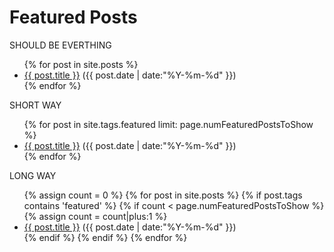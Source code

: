 # Featured Posts

SHOULD BE EVERTHING
<ul class="posts">
{% for post in site.posts %}
  <div class="post_info">
    <li>
         <a href="{{ post.url }}">{{ post.title }}</a>
         <span>({{ post.date | date:"%Y-%m-%d" }})</span>
    </li>
    </div>
  {% endfor %}
</ul>


SHORT WAY
<ul class="posts">
{% for post in site.tags.featured limit: page.numFeaturedPostsToShow %}
  <div class="post_info">
    <li>
         <a href="{{ post.url }}">{{ post.title }}</a>
         <span>({{ post.date | date:"%Y-%m-%d" }})</span>
    </li>
    </div>
  {% endfor %}
</ul>


LONG WAY
<ul class="posts">
{% assign count = 0 %}
{% for post in site.posts %}
  {% if post.tags contains 'featured' %}
    {% if count < page.numFeaturedPostsToShow %}
      {% assign count = count|plus:1 %}
      <div class="post_info">
        <li>
          <a href="{{ post.url }}">{{ post.title }}</a>
          <span>({{ post.date | date:"%Y-%m-%d" }})</span>
        </li>
      </div>
    {% endif %}
  {% endif %}
{% endfor %}
</ul>